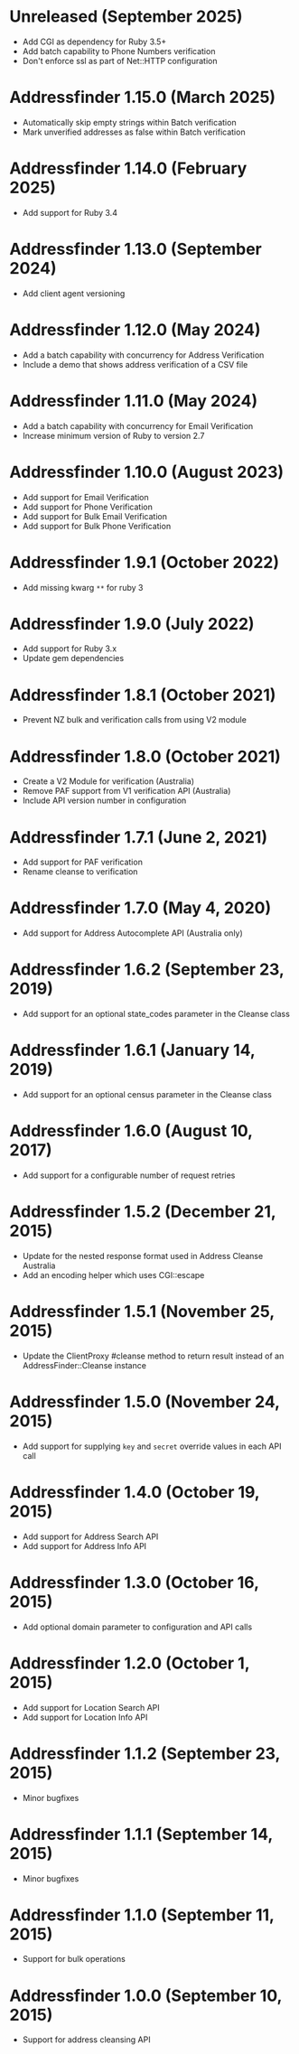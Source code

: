 # Unreleased (September 2025) #

* Add CGI as dependency for Ruby 3.5+
* Add batch capability to Phone Numbers verification
* Don't enforce ssl as part of Net::HTTP configuration

# Addressfinder 1.15.0 (March 2025) #

* Automatically skip empty strings within Batch verification
* Mark unverified addresses as false within Batch verification

# Addressfinder 1.14.0 (February 2025) #

* Add support for Ruby 3.4

# Addressfinder 1.13.0 (September 2024) #

* Add client agent versioning

# Addressfinder 1.12.0 (May 2024) #

* Add a batch capability with concurrency for Address Verification
* Include a demo that shows address verification of a CSV file

# Addressfinder 1.11.0 (May 2024) #

* Add a batch capability with concurrency for Email Verification
* Increase minimum version of Ruby to version 2.7

# Addressfinder 1.10.0 (August 2023) #

* Add support for Email Verification
* Add support for Phone Verification
* Add support for Bulk Email Verification
* Add support for Bulk Phone Verification

# Addressfinder 1.9.1 (October 2022) #

* Add missing kwarg `**` for ruby 3

# Addressfinder 1.9.0 (July 2022) #

* Add support for Ruby 3.x
* Update gem dependencies

# Addressfinder 1.8.1 (October 2021) #

* Prevent NZ bulk and verification calls from using V2 module

# Addressfinder 1.8.0 (October 2021) #

* Create a V2 Module for verification (Australia)
* Remove PAF support from V1 verification API (Australia)
* Include API version number in configuration

# Addressfinder 1.7.1 (June 2, 2021) #

* Add support for PAF verification
* Rename cleanse to verification

# Addressfinder 1.7.0 (May 4, 2020) #

* Add support for Address Autocomplete API (Australia only)

# Addressfinder 1.6.2 (September 23, 2019) #

* Add support for an optional state_codes parameter in the Cleanse class

# Addressfinder 1.6.1 (January 14, 2019) #

* Add support for an optional census parameter in the Cleanse class

# Addressfinder 1.6.0 (August 10, 2017) #

* Add support for a configurable number of request retries

# Addressfinder 1.5.2 (December 21, 2015) #

* Update for the nested response format used in Address Cleanse Australia
* Add an encoding helper which uses CGI::escape

# Addressfinder 1.5.1 (November 25, 2015) #

* Update the ClientProxy #cleanse method to return result instead of an AddressFinder::Cleanse instance

# Addressfinder 1.5.0 (November 24, 2015) #

* Add support for supplying `key` and `secret` override values in each API call

# Addressfinder 1.4.0 (October 19, 2015) #

* Add support for Address Search API
* Add support for Address Info API

# Addressfinder 1.3.0 (October 16, 2015) #

* Add optional domain parameter to configuration and API calls

# Addressfinder 1.2.0 (October 1, 2015) #

* Add support for Location Search API
* Add support for Location Info API

# Addressfinder 1.1.2 (September 23, 2015) #

* Minor bugfixes

# Addressfinder 1.1.1 (September 14, 2015) #

* Minor bugfixes

# Addressfinder 1.1.0 (September 11, 2015) #

* Support for bulk operations

# Addressfinder 1.0.0 (September 10, 2015) #

* Support for address cleansing API
